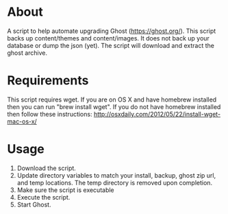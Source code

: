 # About

A script to help automate upgrading Ghost (https://ghost.org/). This script
backs up content/themes and content/images. It does not back up your database
or dump the json (yet). The script will download and extract the ghost archive.

# Requirements
This script requires wget. If you are on OS X and have homebrew installed then
you can run "brew install wget". If you do not have homebrew installed then
follow these instructions:
http://osxdaily.com/2012/05/22/install-wget-mac-os-x/

# Usage

1. Download the script.
2. Update directory variables to match your install, backup, ghost zip url, and
   temp locations. The temp directory is removed upon completion.
3. Make sure the script is executable
4. Execute the script.
5. Start Ghost.
